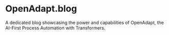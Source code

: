 # OpenAdapt.blog
A dedicated blog showcasing the power and capabilities of OpenAdapt, the AI-First Process Automation with Transformers.
